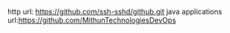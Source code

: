 http url: https://github.com/ssh-sshd/github.git
java applications url:https://github.com/MithunTechnologiesDevOps
